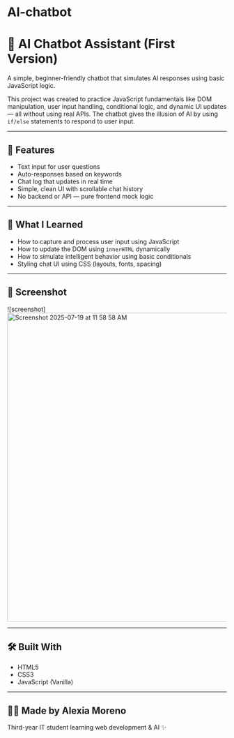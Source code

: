 # AI-chatbot
# 🤖 AI Chatbot Assistant (First Version)

A simple, beginner-friendly chatbot that simulates AI responses using basic JavaScript logic.

This project was created to practice JavaScript fundamentals like DOM manipulation, user input handling, conditional logic, and dynamic UI updates — all without using real APIs. The chatbot gives the illusion of AI by using `if/else` statements to respond to user input.

---

## 💬 Features

- Text input for user questions
- Auto-responses based on keywords
- Chat log that updates in real time
- Simple, clean UI with scrollable chat history
- No backend or API — pure frontend mock logic

---

## 🎯 What I Learned

- How to capture and process user input using JavaScript
- How to update the DOM using `innerHTML` dynamically
- How to simulate intelligent behavior using basic conditionals
- Styling chat UI using CSS (layouts, fonts, spacing)

---

## 📸 Screenshot

![screenshot] <img width="1440" height="708" alt="Screenshot 2025-07-19 at 11 58 58 AM" src="https://github.com/user-attachments/assets/1edc6cac-9a7a-4753-9238-b299a3d2fec6" />

---

## 🛠️ Built With

- HTML5
- CSS3
- JavaScript (Vanilla)

---

## 👩‍💻 Made by Alexia Moreno
Third-year IT student learning web development & AI ✨  
